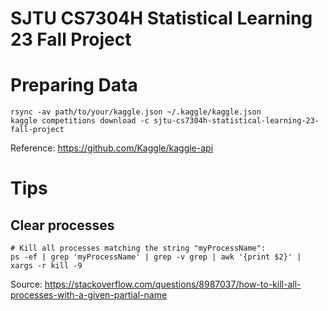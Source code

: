 # SJTU CS7304H Statistical Learning 23 Fall Project


# Preparing Data

```
rsync -av path/to/your/kaggle.json ~/.kaggle/kaggle.json
kaggle competitions download -c sjtu-cs7304h-statistical-learning-23-fall-project
```

Reference: https://github.com/Kaggle/kaggle-api


# Tips

## Clear processes

```
# Kill all processes matching the string "myProcessName":
ps -ef | grep 'myProcessName' | grep -v grep | awk '{print $2}' | xargs -r kill -9
```

Source: https://stackoverflow.com/questions/8987037/how-to-kill-all-processes-with-a-given-partial-name
